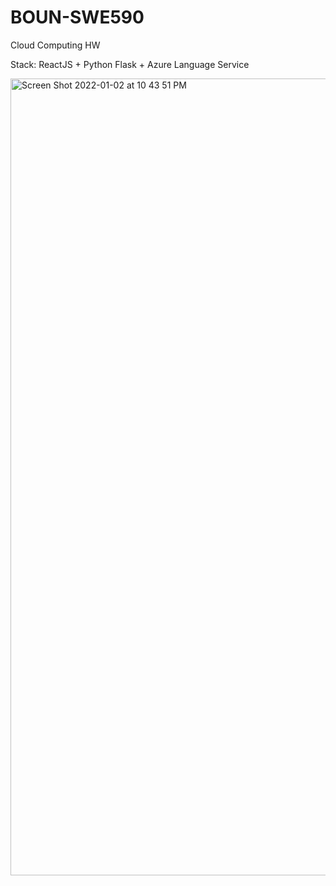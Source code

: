 # BOUN-SWE590
Cloud Computing HW

Stack:
ReactJS + Python Flask + Azure Language Service

<img width="1275" alt="Screen Shot 2022-01-02 at 10 43 51 PM" src="https://user-images.githubusercontent.com/6725424/148115769-1f086fe5-0a17-4143-bd22-1fc460cf6c10.png">

